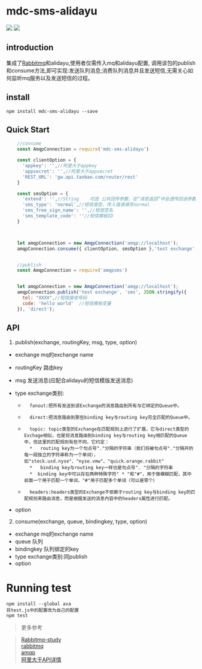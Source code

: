 # mdc-sms-alidayu
![](https://img.shields.io/badge/node-%3E%3Dv6.9.2-blue.svg)
![](https://img.shields.io/badge/test-2%2F2-green.svg)  
## introduction   
集成了[Rabbitmq](https://github.com/squaremo/amqp.node)和alidayu,使用者仅需传入mq和alidayu配置,
调用该包的publish和consume方法,即可实现:发送队列消息;消费队列消息并且发送短信,无需关心如何监听mq服务以及发送短信的过程。

## install

    npm install mdc-sms-alidayu --save


## Quick Start
```javascript
    //consume
    const AmqpConnection = require('mdc-sms-alidayu')

    const clientOption = {
      'appkey': '',//阿里大于appkey
      'appsecret': '',//阿里大于appsecret
      'REST_URL': 'gw.api.taobao.com/router/rest'
    }

    const smsOption = {
      'extend': '',//String    可选 公共回传参数，在“消息返回”中会透传回该参数；举例：用户可以传入自己下级的会员ID，在消息返回时，该会员ID会包含在内，用户可以根据该会员ID识别是哪位会员使用了你的应用
      'sms_type': 'normal',//短信类型，传入值请填写normal
      'sms_free_sign_name': '',//短信签名
      'sms_template_code': ''//短信模板ID
    }



    let amqpConnection = new AmqpConnection('amqp://localhost');
    amqpConnection.consume({ clientOption, smsOption },'test exchange', 'sms queue', 'sms', 'direct'); //consume


    //publish
    const AmqpConnection = require('amqpsms')


    let amqpConnection = new AmqpConnection('amqp://localhost');
    amqpConnection.publish('test exchange', 'sms', JSON.stringify({
      tel: "XXXX",//短信接收号码
      code: 'hello world'  //短信模板变量
    }), 'direct');
```
## API

1. publish(exchange, routingKey, msg, type, option)

 * exchange mq的exchange name
 * routingKey 路由key
 * msg 发送消息(应配合alidayu的短信模版发送消息)
 * type exchange类别:  

      *       fanout:把所有发送到该Exchange的消息路由到所有与它绑定的Queue中。
      *       direct:把消息路由到那些binding key与routing key完全匹配的Queue中。
      *       topic: topic类型的Exchange在匹配规则上进行了扩展，它与direct类型的Exchage相似，也是将消息路由到binding key与routing key相匹配的Queue中，但这里的匹配规则有些不同，它约定：
              *   routing key为一个句点号"."分隔的字符串（我们将被句点号"."分隔开的每一段独立的字符串称为一个单词），如"stock.usd.nyse"、"nyse.vmw"、"quick.orange.rabbit"
              *   binding key与routing key一样也是句点号". "分隔的字符串
              *  binding key中可以存在两种特殊字符" * "和"#"，用于做模糊匹配，其中前面一个用于匹配一个单词，"#"用于匹配多个单词（可以是零个）
      *       headers:headers类型的Exchange不依赖于routing key与binding key的匹配规则来路由消息，而是根据发送的消息内容中的headers属性进行匹配。
 *  option

2. consume(exchange, queue, bindingkey, type, option)  


* exchange mq的exchange name
* queue 队列
* bindingkey 队列绑定的key
* type exchange类别:同publish
* option


# Running test

    npm install --global ava
    将test.js中的配置改为自己的配置
    npm test


>更多参考

>[Rabbitmq-study](https://github.com/shadow88sky/Rabbitmq-study)  
>[rabbitmq](http://www.rabbitmq.com)  
>[amqp](https://github.com/squaremo/amqp.node)  
>[阿里大于API详情](https://api.alidayu.com/doc2/apiDetail.htm?spm=a3142.8062534.3.1.bNEw4j&apiId=25450)
